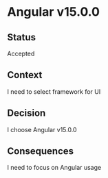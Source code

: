 # Angular v15.0.0

## Status

Accepted

## Context

I need to select framework for UI

## Decision

I choose Angular v15.0.0

## Consequences

I need to focus on Angular usage